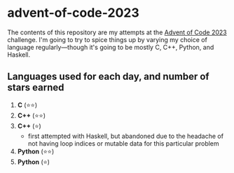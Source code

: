 # advent-of-code-2023
The contents of this repository are my attempts at the [Advent of Code 2023](https://adventofcode.com/2023) challenge. I'm going to try to spice things up by varying my choice of language regularly—though it's going to be mostly C, C++, Python, and Haskell.

## Languages used for each day, and number of stars earned
1. **C** (⭐⭐)
2. **C++** (⭐⭐)
3. **C++** (⭐)
   * first attempted with Haskell, but abandoned due to the headache of not having loop indices or mutable data for this particular problem
4. **Python** (⭐⭐)
5. **Python** (⭐)
